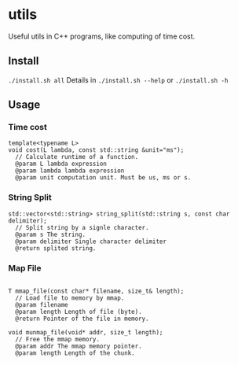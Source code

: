 # utils
Useful utils in C++ programs, like computing of time cost.

## Install
`./install.sh all`
Details in `./install.sh --help` or `./install.sh -h`

## Usage

### Time cost
```
template<typename L>
void cost(L lambda, const std::string &unit="ms");
  // Calculate runtime of a function.
  @param L lambda expression
  @param lambda lambda expression
  @param unit computation unit. Must be us, ms or s.
```

### String Split
```
std::vector<std::string> string_split(std::string s, const char delimiter);
  // Split string by a signle character.
  @param s The string.
  @param delimiter Single character delimiter
  @return splited string.
```

### Map File
```

T mmap_file(const char* filename, size_t& length);
  // Load file to memory by mmap.
  @param filename
  @param length Length of file (byte).
  @return Pointer of the file in memory.

void munmap_file(void* addr, size_t length);
  // Free the mmap memory.
  @param addr The mmap memory pointer.
  @param length Length of the chunk.
```
